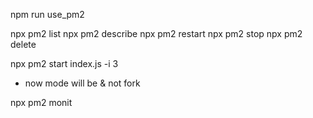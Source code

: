 npm run use_pm2

npx pm2 list
npx pm2 describe <id>
npx pm2 restart <id>        <!-- to restart -->
npx pm2 stop <id>
npx pm2 delete <id>         <!-- to delete -->

npx pm2 start index.js -i 3     <!-- to start 3 instances of the app --> 
- now mode will be <cluster> & not fork

npx pm2 monit